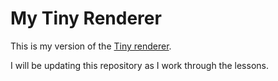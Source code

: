 # My Tiny Renderer

This is my version of the [Tiny renderer](https://github.com/ssloy/tinyrenderer).

I will be updating this repository as I work through the lessons.

